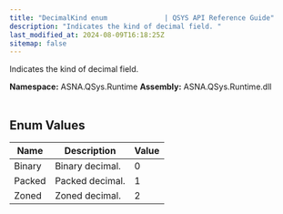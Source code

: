 ```yaml
---
title: "DecimalKind enum              | QSYS API Reference Guide"
description: "Indicates the kind of decimal field. "
last_modified_at: 2024-08-09T16:18:25Z
sitemap: false
---
```


Indicates the kind of decimal field.

**Namespace:** ASNA.QSys.Runtime
**Assembly:** ASNA.QSys.Runtime.dll
<br>
<br>

## Enum Values

| Name | Description | Value
| --- | --- | --- 
| Binary | Binary decimal. | 0 |
| Packed | Packed decimal. | 1 |
| Zoned | Zoned decimal. | 2 |
